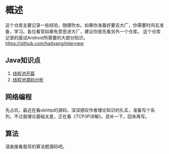 # 概述
这个仓库主要记录一些经验，随便吹水。如果你准备好要去大厂，你需要时间去准备，学习。各位看官如果有意思进大厂，建议你首先看另外一个仓库。
这个仓库记录的面试Android所需要的大部分知识。https://github.com/hadyang/interview
## Java知识点
1. [线程池开篇](https://blog.csdn.net/a498415077/article/details/89220530)
2. [线程池源码分析](https://blog.csdn.net/a498415077/article/details/89288931)

## 网络编程
先占坑，最近在看okhttp的源码，深深感叹作者理论知识的扎实，准备写个系列，不过我理论基础太差，正在看《TCP/IP详解》，恶补一下，回来再写。

## 算法
请直接看我写的算法题源码吧。